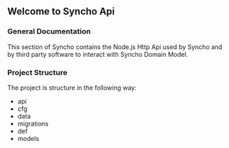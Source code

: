 ## Welcome to Syncho Api

### General Documentation
This section of Syncho contains the Node.js Http Api used by Syncho and 
by third party software to interact with Syncho Domain Model.

### Project Structure
The project is structure in the following way:
* api
* cfg
* data
 * migrations
* def
* models
